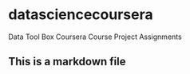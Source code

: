 # datasciencecoursera
Data Tool Box Coursera Course Project Assignments

## This is a markdown file
